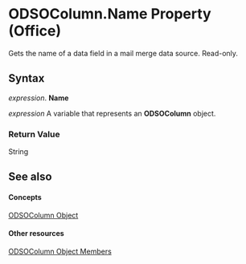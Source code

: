 
# ODSOColumn.Name Property (Office)

Gets the name of a data field in a mail merge data source. Read-only.


## Syntax

 _expression_. **Name**

 _expression_ A variable that represents an **ODSOColumn** object.


### Return Value

String


## See also


#### Concepts


[ODSOColumn Object](f8fe41bd-c9bd-fb5b-8ca7-27940c9c0996.md)
#### Other resources


[ODSOColumn Object Members](2f780b91-4f87-6db0-cab6-cc3689487eb4.md)